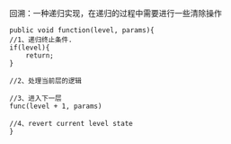 回溯：一种递归实现，在递归的过程中需要进行一些清除操作 

    public void function(level, params){
	//1、递归终止条件.
	if(level){
		return;
	}

	//2、处理当前层的逻辑

	//3、进入下一层
	func(level + 1, params)

	//4、revert current level state
    }
